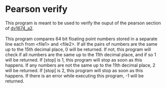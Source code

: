 # Pearson verify
This program is meant to be used to verify the ouput of the pearson section of [dv1674_a2](https://github.com/sm13294/dv1674_a2).\
\
This program compares 64 bit floating point numbers stored in a separate line each from \<file1\> and \<file2\>. If all the pairs of numbers are the same up to the 15th decimal place, 0 will be returned. If not, this program will check if all numbers are the same up to the 11th decimal place, and if so 1 will be returned. If [stop] is 1, this program will stop as soon as this happens. If any numbers are not the same up to the 11th decimal place, 2 will be returned. If [stop] is 2, this program will stop as soon as this happens. If there is an error while executing this program, -1 will be returned.
